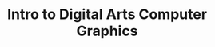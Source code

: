 ---
title: Intro to Digital Arts Computer Graphics
number: ART 201
credits: 3
academic-home: Arts & Arch
program-core: true
course-type: [Prescribed]
description: This is a course in which the students work with raster graphic, vector graphics and text layout programs. The purpose of the course is to give an introduction to how computer hardware and software can be used to produce works of art and design, which can be exhibited electronically, and also in print. It provides the first step for students interested in realizing their artwork using computers to develop and realize it.
bulletin-link: https://bulletins.psu.edu/search/?search=%22art+201%22
pathway-list:
---